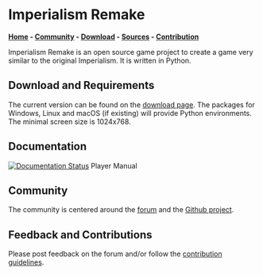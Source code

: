 # Imperialism Remake

**[Home](http://remake.twelvepm.de/) - [Community](http://remake.twelvepm.de/forum/) - [Download](http://remake.twelvepm.de/home/download/) - [Sources](https://github.com/Trilarion/Imperialism-Remake) - [Contribution](https://github.com/Trilarion/imperialism-remake/blob/master/CONTRIBUTING.md)**

Imperialism Remake is an open source game project to create a game very similar to the original Imperialism. It is written in Python.

## Download and Requirements

The current version can be found on the [download page](http://remake.twelvepm.de/home/download/). The packages for Windows,
Linux and macOS (if existing) will provide Python environments. The minimal screen size is 1024x768.

## Documentation

[![Documentation Status](https://readthedocs.org/projects/imperialism-remake/badge/?version=latest)](http://imperialism-remake.readthedocs.io/en/latest/?badge=latest) Player Manual

## Community

The community is centered around the [forum](http://remake.twelvepm.de/forum/) and the [Github project](https://github.com/Trilarion/imperialism-remake).

## Feedback and Contributions

Please post feedback on the forum and/or follow the [contribution guidelines](https://github.com/Trilarion/imperialism-remake/blob/master/CONTRIBUTING.md).

